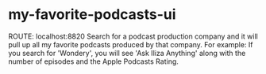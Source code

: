 # my-favorite-podcasts-ui

ROUTE: localhost:8820
Search for a podcast production company and it will pull up all my favorite podcasts produced by that company.
For example: If you search for 'Wondery', you will see 'Ask Iliza Anything' along with the number of episodes and the Apple Podcasts Rating. 